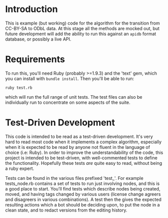 # Introduction

This is example (but working) code for the algorithm for the
transition from CC-BY-SA to ODbL data. At this stage all the methods
are mocked out, but future development will add the ability to run
this against an `apidb` format database, or possibly a live API.

# Requirements

To run this, you'll need Ruby (probably >=1.9.3) and the 'text'
gem, which you can install with `bundle install`. Then you'll be able
to run:

 `ruby test.rb`

which will run the full range of unit tests. The test files can also
be individually run to concentrate on some aspects of the suite.

# Test-Driven Development

This code is intended to be read as a test-driven development. It's
very hard to read most code when it implements a complex algorithm,
especially when it is expected to be read by anyone not fluent in the
language of choice (i.e: Ruby). In order to improve the
understandability of the code, this project is intended to be
test-driven, with well-commented tests to define the functionality.
Hopefully these tests *are* quite easy to read, without being a ruby
expert.

Tests can be found in the various files prefixed 'test_'. For example
tests_node.rb contains a set of tests to run just involving nodes,
and this is a good place to start. You'll find tests which describe
nodes being created, moved, and having tags changed by various users
 (license change agreers and disagreers in various combinations).
A test then the gives the expected resulting actions which a bot
should be deciding upon, to put the node in a clean state, and to
redact versions from the editing history.
